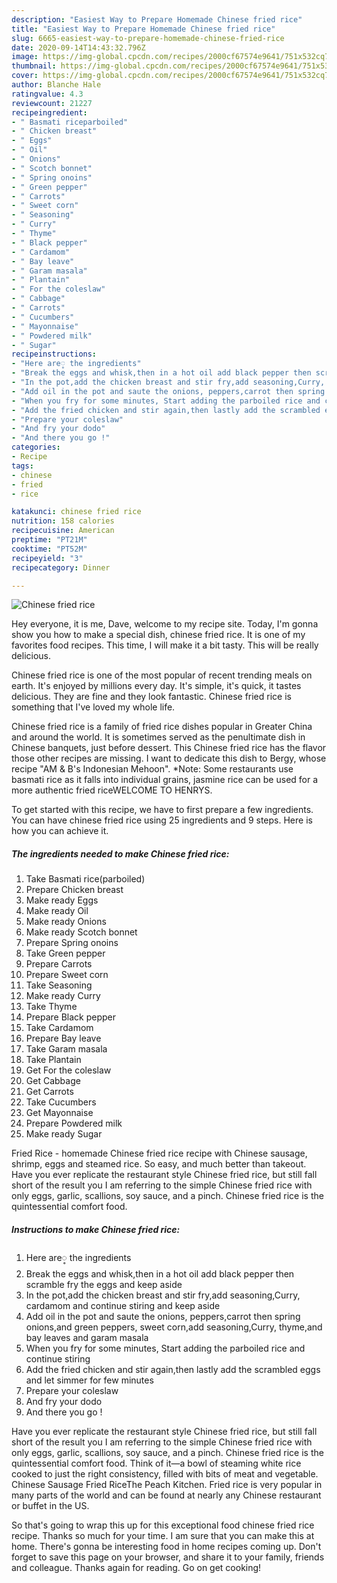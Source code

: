 ```yaml
---
description: "Easiest Way to Prepare Homemade Chinese fried rice"
title: "Easiest Way to Prepare Homemade Chinese fried rice"
slug: 6665-easiest-way-to-prepare-homemade-chinese-fried-rice
date: 2020-09-14T14:43:32.796Z
image: https://img-global.cpcdn.com/recipes/2000cf67574e9641/751x532cq70/chinese-fried-rice-recipe-main-photo.jpg
thumbnail: https://img-global.cpcdn.com/recipes/2000cf67574e9641/751x532cq70/chinese-fried-rice-recipe-main-photo.jpg
cover: https://img-global.cpcdn.com/recipes/2000cf67574e9641/751x532cq70/chinese-fried-rice-recipe-main-photo.jpg
author: Blanche Hale
ratingvalue: 4.3
reviewcount: 21227
recipeingredient:
- " Basmati riceparboiled"
- " Chicken breast"
- " Eggs"
- " Oil"
- " Onions"
- " Scotch bonnet"
- " Spring onoins"
- " Green pepper"
- " Carrots"
- " Sweet corn"
- " Seasoning"
- " Curry"
- " Thyme"
- " Black pepper"
- " Cardamom"
- " Bay leave"
- " Garam masala"
- " Plantain"
- " For the coleslaw"
- " Cabbage"
- " Carrots"
- " Cucumbers"
- " Mayonnaise"
- " Powdered milk"
- " Sugar"
recipeinstructions:
- "Here are့ the ingredients"
- "Break the eggs and whisk,then in a hot oil add black pepper then scramble fry the eggs and keep aside"
- "In the pot,add the chicken breast and stir fry,add seasoning,Curry, cardamom and continue stiring and keep aside"
- "Add oil in the pot and saute the onions, peppers,carrot then spring onions,and green peppers, sweet corn,add seasoning,Curry, thyme,and bay leaves and garam masala"
- "When you fry for some minutes, Start adding the parboiled rice and continue stiring"
- "Add the fried chicken and stir again,then lastly add the scrambled eggs and let simmer for few minutes"
- "Prepare your coleslaw"
- "And fry your dodo"
- "And there you go !"
categories:
- Recipe
tags:
- chinese
- fried
- rice

katakunci: chinese fried rice 
nutrition: 158 calories
recipecuisine: American
preptime: "PT21M"
cooktime: "PT52M"
recipeyield: "3"
recipecategory: Dinner

---
```



![Chinese fried rice](https://img-global.cpcdn.com/recipes/2000cf67574e9641/751x532cq70/chinese-fried-rice-recipe-main-photo.jpg)

Hey everyone, it is me, Dave, welcome to my recipe site. Today, I'm gonna show you how to make a special dish, chinese fried rice. It is one of my favorites food recipes. This time, I will make it a bit tasty. This will be really delicious.

Chinese fried rice is one of the most popular of recent trending meals on earth. It's enjoyed by millions every day. It's simple, it's quick, it tastes delicious. They are fine and they look fantastic. Chinese fried rice is something that I've loved my whole life.

Chinese fried rice is a family of fried rice dishes popular in Greater China and around the world. It is sometimes served as the penultimate dish in Chinese banquets, just before dessert. This Chinese fried rice has the flavor those other recipes are missing. I want to dedicate this dish to Bergy, whose recipe &#34;AM &amp; B&#39;s Indonesian Mehoon&#34;. *Note: Some restaurants use basmati rice as it falls into individual grains, jasmine rice can be used for a more authentic fried riceWELCOME TO HENRYS.


To get started with this recipe, we have to first prepare a few ingredients. You can have chinese fried rice using 25 ingredients and 9 steps. Here is how you can achieve it.

<!--inarticleads1-->

##### The ingredients needed to make Chinese fried rice:

1. Take  Basmati rice(parboiled)
1. Prepare  Chicken breast
1. Make ready  Eggs
1. Make ready  Oil
1. Make ready  Onions
1. Make ready  Scotch bonnet
1. Prepare  Spring onoins
1. Take  Green pepper
1. Prepare  Carrots
1. Prepare  Sweet corn
1. Take  Seasoning
1. Make ready  Curry
1. Take  Thyme
1. Prepare  Black pepper
1. Take  Cardamom
1. Prepare  Bay leave
1. Take  Garam masala
1. Take  Plantain
1. Get  For the coleslaw
1. Get  Cabbage
1. Get  Carrots
1. Take  Cucumbers
1. Get  Mayonnaise
1. Prepare  Powdered milk
1. Make ready  Sugar


Fried Rice - homemade Chinese fried rice recipe with Chinese sausage, shrimp, eggs and steamed rice. So easy, and much better than takeout. Have you ever replicate the restaurant style Chinese fried rice, but still fall short of the result you I am referring to the simple Chinese fried rice with only eggs, garlic, scallions, soy sauce, and a pinch. Chinese fried rice is the quintessential comfort food. 

<!--inarticleads2-->

##### Instructions to make Chinese fried rice:

1. Here are့ the ingredients
1. Break the eggs and whisk,then in a hot oil add black pepper then scramble fry the eggs and keep aside
1. In the pot,add the chicken breast and stir fry,add seasoning,Curry, cardamom and continue stiring and keep aside
1. Add oil in the pot and saute the onions, peppers,carrot then spring onions,and green peppers, sweet corn,add seasoning,Curry, thyme,and bay leaves and garam masala
1. When you fry for some minutes, Start adding the parboiled rice and continue stiring
1. Add the fried chicken and stir again,then lastly add the scrambled eggs and let simmer for few minutes
1. Prepare your coleslaw
1. And fry your dodo
1. And there you go !


Have you ever replicate the restaurant style Chinese fried rice, but still fall short of the result you I am referring to the simple Chinese fried rice with only eggs, garlic, scallions, soy sauce, and a pinch. Chinese fried rice is the quintessential comfort food. Think of it—a bowl of steaming white rice cooked to just the right consistency, filled with bits of meat and vegetable. Chinese Sausage Fried RiceThe Peach Kitchen. Fried rice is very popular in many parts of the world and can be found at nearly any Chinese restaurant or buffet in the US. 

So that's going to wrap this up for this exceptional food chinese fried rice recipe. Thanks so much for your time. I am sure that you can make this at home. There's gonna be interesting food in home recipes coming up. Don't forget to save this page on your browser, and share it to your family, friends and colleague. Thanks again for reading. Go on get cooking!
